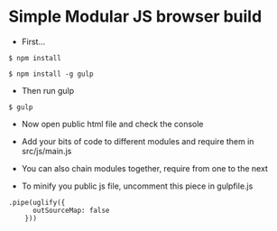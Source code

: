 # Simple Modular JS browser build

- First...

```
$ npm install

$ npm install -g gulp 
```

- Then run gulp 

```
$ gulp
```

- Now open public html file and check the console
- Add your bits of code to different modules and require them in src/js/main.js
- You can also chain modules together, require from one to the next

- To minify you public js file, uncomment this piece in gulpfile.js
 
```
.pipe(uglify({
      outSourceMap: false
    }))
```    
